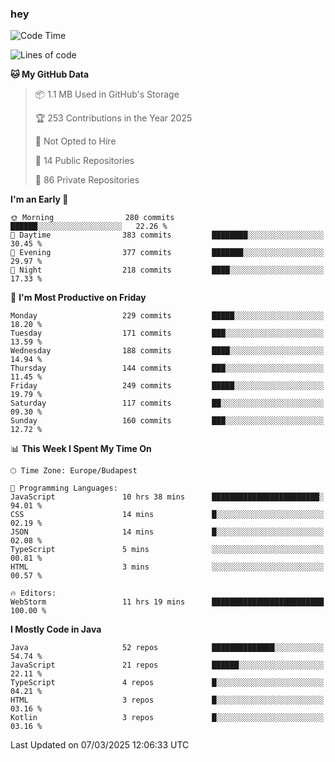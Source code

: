 ### hey

<!--START_SECTION:waka-->
![Code Time](http://img.shields.io/badge/Code%20Time-1%2C122%20hrs%2013%20mins-blue)

![Lines of code](https://img.shields.io/badge/From%20Hello%20World%20I%27ve%20Written-2.4%20million%20lines%20of%20code-blue)

**🐱 My GitHub Data** 

> 📦 1.1 MB Used in GitHub's Storage 
 > 
> 🏆 253 Contributions in the Year 2025
 > 
> 🚫 Not Opted to Hire
 > 
> 📜 14 Public Repositories 
 > 
> 🔑 86 Private Repositories 
 > 
**I'm an Early 🐤** 

```text
🌞 Morning                280 commits         ██████░░░░░░░░░░░░░░░░░░░   22.26 % 
🌆 Daytime                383 commits         ████████░░░░░░░░░░░░░░░░░   30.45 % 
🌃 Evening                377 commits         ███████░░░░░░░░░░░░░░░░░░   29.97 % 
🌙 Night                  218 commits         ████░░░░░░░░░░░░░░░░░░░░░   17.33 % 
```
📅 **I'm Most Productive on Friday** 

```text
Monday                   229 commits         █████░░░░░░░░░░░░░░░░░░░░   18.20 % 
Tuesday                  171 commits         ███░░░░░░░░░░░░░░░░░░░░░░   13.59 % 
Wednesday                188 commits         ████░░░░░░░░░░░░░░░░░░░░░   14.94 % 
Thursday                 144 commits         ███░░░░░░░░░░░░░░░░░░░░░░   11.45 % 
Friday                   249 commits         █████░░░░░░░░░░░░░░░░░░░░   19.79 % 
Saturday                 117 commits         ██░░░░░░░░░░░░░░░░░░░░░░░   09.30 % 
Sunday                   160 commits         ███░░░░░░░░░░░░░░░░░░░░░░   12.72 % 
```


📊 **This Week I Spent My Time On** 

```text
🕑︎ Time Zone: Europe/Budapest

💬 Programming Languages: 
JavaScript               10 hrs 38 mins      ████████████████████████░   94.01 % 
CSS                      14 mins             █░░░░░░░░░░░░░░░░░░░░░░░░   02.19 % 
JSON                     14 mins             █░░░░░░░░░░░░░░░░░░░░░░░░   02.08 % 
TypeScript               5 mins              ░░░░░░░░░░░░░░░░░░░░░░░░░   00.81 % 
HTML                     3 mins              ░░░░░░░░░░░░░░░░░░░░░░░░░   00.57 % 

🔥 Editors: 
WebStorm                 11 hrs 19 mins      █████████████████████████   100.00 % 
```

**I Mostly Code in Java** 

```text
Java                     52 repos            ██████████████░░░░░░░░░░░   54.74 % 
JavaScript               21 repos            ██████░░░░░░░░░░░░░░░░░░░   22.11 % 
TypeScript               4 repos             █░░░░░░░░░░░░░░░░░░░░░░░░   04.21 % 
HTML                     3 repos             █░░░░░░░░░░░░░░░░░░░░░░░░   03.16 % 
Kotlin                   3 repos             █░░░░░░░░░░░░░░░░░░░░░░░░   03.16 % 
```




 Last Updated on 07/03/2025 12:06:33 UTC
<!--END_SECTION:waka-->
